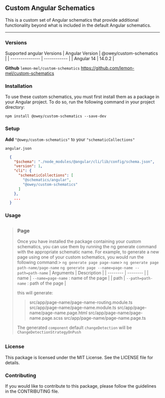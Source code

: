 ## Custom Angular Schematics
This is a custom set of Angular schematics that provide additional functionality beyond what is included in the default Angular schematics.

---

### Versions

Supported angular Versions
| Angular Version | @owey/custom-schematics |
| --------------- | ------------ |
| Angular 14      | 14.0.2        |

**Github** `lemon-mel/custom-schematics`
https://github.com/lemon-mel/custom-schematics

### Installation
To use these custom schematics, you must first install them as a package in your Angular project. To do so, run the following command in your project directory:

`npm install @owey/custom-schematics --save-dev`



### Setup
**Add**  `"@owey/custom-schematics"` to your `"schematicCollections"`
 
`angular.json`
```json
  {
    "$schema": "./node_modules/@angular/cli/lib/config/schema.json",
    "version": 1,
    "cli": {
      "schematicCollections": [
        "@schematics/angular",
        "@owey/custom-schematics"
      ]
    },
    ...
  }
  ```

### Usage

> ##
> ### Page
>  Once you have installed the package containing your custom  schematics, you can use them by running the ng generate command  with the appropriate schematic name. For example, to generate a  new page using one of your custom schematics, you would run the  following command:> 
>  `ng generate page page-name`> 
>  `ng generate page path-name/page-name` 
>  `ng generate page --name=page-name --path=path-name`
>  | Arguments | Description |
>  | -------- | -------- |
>  | name | `--name=page-name` : name of the page |
>  | path | `--path=path-name` : path of the page | 
>  
>  this will generate:
>  
>  > src/app/page-name/page-name-routing.module.ts
>  > src/app/page-name/page-name.module.ts
>  > src/app/page-name/page-name.page.html
>  > src/app/page-name/page-name.page.scss
>  > src/app/page-name/page-name.page.ts
>  
> The generated `component` default `changeDetection` will be `ChangeDetectionStrategyOnPush`
> ##

### License
This package is licensed under the MIT License. See the LICENSE file for details.

### Contributing
If you would like to contribute to this package, please follow the guidelines in the CONTRIBUTING file.
 
 